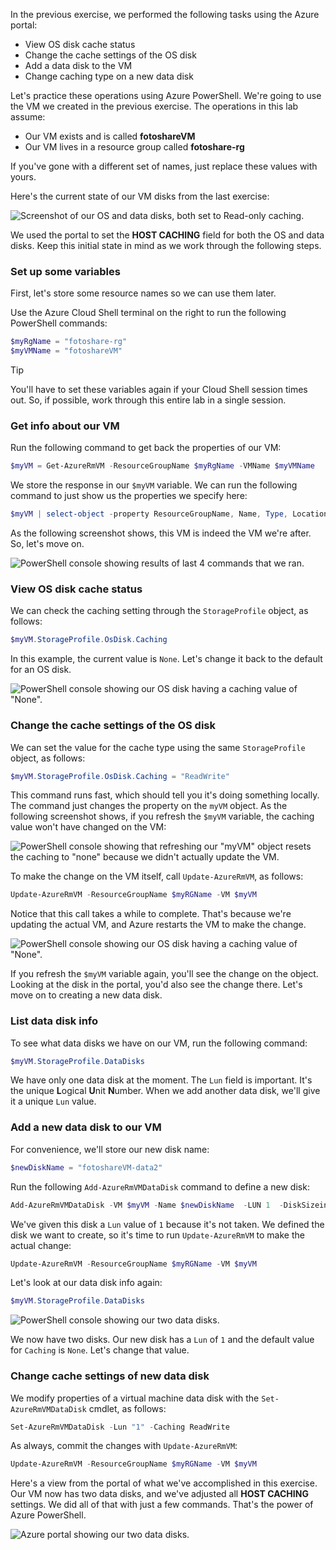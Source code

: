 
In the previous exercise, we performed the following tasks using the Azure portal:

- View OS disk cache status
- Change the cache settings of the OS disk
- Add a data disk to the VM
- Change caching type on a new data disk

Let's practice these operations using Azure PowerShell. We're going to use the VM we created in the previous exercise. The operations in this lab assume:

- Our VM exists and is called **fotoshareVM**
- Our VM lives in a resource group called **fotoshare-rg**

If you've gone with a different set of names, just replace these values with yours. 

Here's the current state of our VM disks from the last exercise:

![Screenshot of our OS and data disks, both set to Read-only caching.](../media-draft/disks-final-config-portal.PNG)

We used the portal to set the **HOST CACHING** field for both the OS and data disks. Keep this initial state in mind as we work through the following steps. 

### Set up some variables
First, let's  store some resource names so we can use them later.

Use the Azure Cloud Shell terminal on the right to run the following PowerShell commands:

```powershell
$myRgName = "fotoshare-rg"
$myVMName = "fotoshareVM"
```

> [!TIP]
> You'll have to set these variables again if your Cloud Shell session times out. So, if possible, work through this entire lab in a single session. 

### Get info about our VM

Run the following command to get back the properties of our VM:
 
```powershell
$myVM = Get-AzureRmVM -ResourceGroupName $myRgName -VMName $myVMName
```
We store the response in our `$myVM` variable. We can run the following command to just show us the properties we specify here:

```powershell
$myVM | select-object -property ResourceGroupName, Name, Type, Location
```

As the following screenshot shows, this VM is indeed the VM we're after. So, let's move on. 

![PowerShell console showing results of last 4 commands that we ran.](../media-draft/ps-commands-1.PNG)

### View OS disk cache status

We can check the caching  setting through  the `StorageProfile` object, as follows:

```powershell
$myVM.StorageProfile.OsDisk.Caching
```
In this example, the current value is `None`. Let's change it back to the default for an OS disk.

![PowerShell console showing our OS disk having a caching value of "None".](../media-draft/ps-oscaching-none.PNG)

### Change the cache settings of the OS disk

We can set the value for the cache type using the same `StorageProfile` object, as follows:
 
```powershell
$myVM.StorageProfile.OsDisk.Caching = "ReadWrite"
```

This command runs fast, which should tell you it's doing something locally. The command just changes the property on the `myVM` object. As the following screenshot shows, if you refresh the `$myVM` variable,  the caching value won't have changed on the VM:

![PowerShell console showing that refreshing our "myVM" object resets the caching to "none" because we didn't actually update the VM.](../media-draft/ps-commands-2.PNG)

To  make the change on the VM itself, call `Update-AzureRmVM`, as follows:

```powershell
Update-AzureRmVM -ResourceGroupName $myRGName -VM $myVM
```

Notice that this call takes a while to complete. That's because we're updating the actual VM, and Azure restarts the VM  to make the change.

![PowerShell console showing our OS disk having a caching value of "None".](../media-draft/ps-oscaching-rw.PNG)

If you refresh the `$myVM` variable again, you'll see the change on the object. Looking at the disk in the portal, you'd also see the change there. Let's move on to creating a new data disk.  

### List data disk info

To see what data disks we have on our VM, run the following command: 

```powershell
$myVM.StorageProfile.DataDisks
```

We have only one data disk at the moment. The `Lun` field is important. It's the unique **L**ogical **U**nit **N**umber. When we add another data disk, we'll give it a unique `Lun` value. 

### Add a new data disk to our VM 

For convenience, we'll store our new disk name:

```powershell
$newDiskName = "fotoshareVM-data2"
```

Run the following `Add-AzureRmVMDataDisk` command to define a new disk:

```powershell
Add-AzureRmVMDataDisk -VM $myVM -Name $newDiskName  -LUN 1  -DiskSizeinGB 1 -CreateOption Empty
```

We've given this disk a `Lun` value of `1` because it's not taken. We defined the disk we want to create, so it's time to run `Update-AzureRmVM` to make the actual change: 

```powershell
Update-AzureRmVM -ResourceGroupName $myRGName -VM $myVM
```

Let's look at our data disk info again:

```powershell
$myVM.StorageProfile.DataDisks
```

![PowerShell console showing our two data disks.](../media-draft/2-data-disks-part1.png)

We now have two disks. Our new disk has a `Lun` of `1` and the default value for `Caching` is `None`. Let's change that value.

### Change cache settings of new data disk

We modify properties of a virtual machine data disk with the `Set-AzureRmVMDataDisk` cmdlet, as follows:

```powershell
Set-AzureRmVMDataDisk -Lun "1" -Caching ReadWrite
```

As always, commit the changes with `Update-AzureRmVM`:

```powershell
Update-AzureRmVM -ResourceGroupName $myRGName -VM $myVM
```

Here's a view from the portal of what we've accomplished in this exercise. Our VM now has two data disks, and we've adjusted all **HOST CACHING** settings. We did all of that with just a few commands. That's the power of Azure PowerShell.

![Azure portal showing our two data disks.](../media-draft/disks-final-config-portal2.png)

